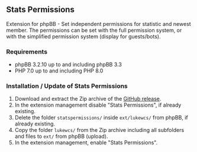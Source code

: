## Stats Permissions
Extension for phpBB - Set independent permissions for statistic and newest member. The permissions can be set with the full permission system, or with the simplified permission system (display for guests/bots).

### Requirements
* phpBB 3.2.10 up to and including phpBB 3.3
* PHP 7.0 up to and including PHP 8.0

### Installation / Update of Stats Permissions
1. Download and extract the Zip archive of the [GitHub release](https://github.com/LukeWCS/stats-permissions/releases).
1. In the extension management disable "Stats Permissions", if already existing.
1. Delete the folder `statspermissions/` inside `ext/lukewcs/` from phpBB, if already existing.
1. Copy the folder `lukewcs/` from the Zip archive including all subfolders and files to `ext/` from phpBB (upload).
1. In the extension management, enable "Stats Permissions".
